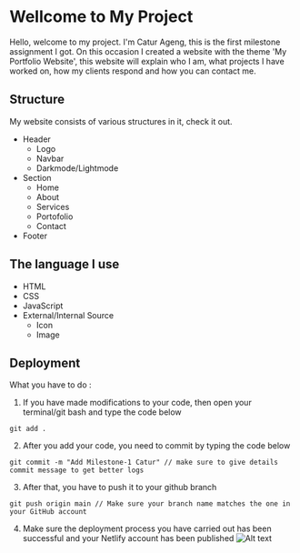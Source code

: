 # Wellcome to My Project

Hello, welcome to my project. I'm Catur Ageng, this is the first milestone assignment I got. On this occasion I created a website with the theme 'My Portfolio Website', this website will explain who I am, what projects I have worked on, how my clients respond and how you can contact me.

## Structure

My website consists of various structures in it, check it out.

- Header
  - Logo
  - Navbar
  - Darkmode/Lightmode
- Section
  - Home
  - About
  - Services
  - Portofolio
  - Contact
- Footer

## The language I use

- HTML
- CSS
- JavaScript
- External/Internal Source
  - Icon
  - Image

## Deployment

What you have to do :

1. If you have made modifications to your code, then open your terminal/git bash and type the code below

```
git add .
```

2. After you add your code, you need to commit by typing the code below

```
git commit -m "Add Milestone-1 Catur" // make sure to give details commit message to get better logs
```

3. After that, you have to push it to your github branch

```
git push origin main // Make sure your branch name matches the one in your GitHub account
```

4. Make sure the deployment process you have carried out has been successful and your Netlify account has been published
   ![Alt text](Assets/IMG/ReadMe/Site%20overview%20_%20courageous-twilight-ecd162%20_%20Netlify%20and%203%20more%20pages%20-%20Personal%20-%20Microsoft​%20Edge%2017_11_2023%2020_27_03.png)
